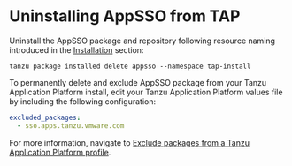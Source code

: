# Uninstalling AppSSO from TAP

Uninstall the AppSSO package and repository following resource naming introduced
in the [Installation](installation.md) section:

```shell
tanzu package installed delete appsso --namespace tap-install
```

To permanently delete and exclude AppSSO package from your Tanzu Application Platform install, edit your Tanzu Application Platform values file by including the
following configuration:

```yaml
excluded_packages:
  - sso.apps.tanzu.vmware.com
```

For more information, navigate
to [Exclude packages from a Tanzu Application Platform profile](../../install.md#exclude-packages).
